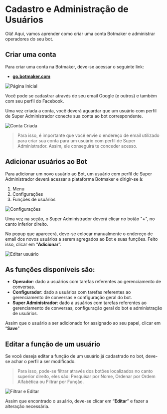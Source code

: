 # Cadastro e Administração de Usuários

Olá! Aqui, vamos aprender como criar uma conta Botmaker e administrar operadores do seu bot.

## Criar uma conta

Para criar uma conta na Botmaker, deve-se acessar o seguinte link:

 - [**go.botmaker.com**](https://go.botmaker.com)

  ![Página Inicial](https://botmakeradmin.github.io/docs/pt/imagens/Pa%CC%81gina%20inicial.png)
 
Você pode se cadastrar através de seu email Google (e outros) e também com seu perfil do Facebook.

Uma vez criada a conta, você deverá aguardar que um usuário com perfil de Super Administrador conecte sua conta ao bot correspondente.

![Conta Criada](https://botmakeradmin.github.io/docs/pt/imagens/Aguardando%20permissa%CC%83o.png)

> Para isso, é importante que você envie o endereço de email utilizado para criar sua conta para um usuário com perfil de Super Administrador. Assim, ele conseguirá te conceder acesso.

## Adicionar usuários ao Bot

Para adicionar um novo usuário ao Bot, um usuário com perfil de Super Administrador deverá acessar a plataforma Botmaker e dirigir-se à:

1. Menu
2. Configurações
3. Funções de usuários
 
 
![Configurações](https://botmakeradmin.github.io/docs/pt/imagens/Adicionar%20usua%CC%81rio.png)

Uma vez na seção, o Super Administrador deverá clicar no botão "**+**", no canto inferior direito.

No popup que aparecerá, deve-se colocar manualmente o endereço de email dos novos usuários a serem agregados ao Bot e suas funções. Feito isso, clicar em “**Adicionar**”.

![Editar usuário](https://botmakeradmin.github.io/docs/pt/imagens/Editar%20usua%CC%81rio.png)

## As funções disponíveis são:

 - **Operador**: dado a usuários com tarefas referentes ao gerenciamento de conversas.
 - **Configurador**: dado a usuários com tarefas referentes ao gerenciamento de conversas e configuração geral do bot.
 - **Super Administrador**: dado a usuários com tarefas referentes ao gerenciamento de conversas, configuração geral do bot e administração de usuários.

Assim que o usuário a ser adicionado for assignado ao seu papel, clicar em “**Save**"

## Editar a função de um usuário

Se você deseja editar a função de um usuário já cadastrado no bot, deve-se achar o perfil a ser modificado.

> Para isso, pode-se filtrar através dos botões localizados no canto superior direito, eles são: Pesquisar por Nome, Ordenar por Ordem Alfabética ou Filtrar por Função.

![Filtrar e Editar](https://botmakeradmin.github.io/docs/pt/imagens/FiltrarEditar.png)

Assim que encontrado o usuário, deve-se clicar em “**Editar**” e fazer a alteração necessária.

<!--stackedit_data:
eyJoaXN0b3J5IjpbODU1OTAxNzE5LDQxNDA4MzAyOCwxMzcxMT
M0MzksMTc2OTc0MjIwMSwtNDkwMjU2MTk2LDE2MDA2NzUxNDMs
LTQ5MDI1NjE5Nl19
-->
<!--stackedit_data:
eyJoaXN0b3J5IjpbLTEyNDc3MDM4NzRdfQ==
-->
<!--stackedit_data:
eyJoaXN0b3J5IjpbMjk0ODc2NDY5XX0=
-->

